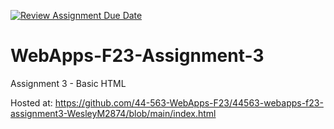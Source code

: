 [![Review Assignment Due Date](https://classroom.github.com/assets/deadline-readme-button-24ddc0f5d75046c5622901739e7c5dd533143b0c8e959d652212380cedb1ea36.svg)](https://classroom.github.com/a/q2-Q7VCy)
# WebApps-F23-Assignment-3
Assignment 3 - Basic HTML

Hosted at: https://github.com/44-563-WebApps-F23/44563-webapps-f23-assignment3-WesleyM2874/blob/main/index.html
